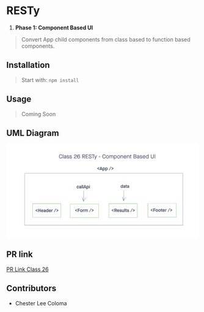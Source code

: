 # RESTy

1. **Phase 1: Component Based UI**
> Convert App child components from class based to function based components.

## Installation

> Start with: `npm install`

## Usage
> Coming Soon

## UML Diagram
![UML Diagram Class 26 Base](./public/images/RESTy%20base.png)

## PR link
[PR Link Class 26](https://github.com/cleecoloma/resty/pull/1)

## Contributors
* Chester Lee Coloma